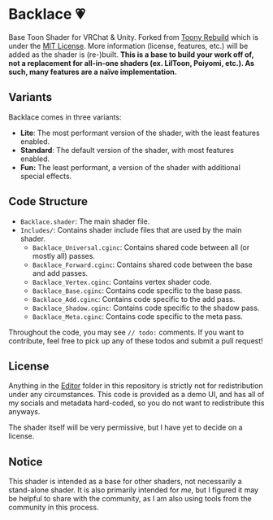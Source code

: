 # Backlace 💗
Base Toon Shader for VRChat & Unity. Forked from [Toony Rebuild](https://github.com/VRLabs/Toony-Standard-Rebuild/tree/main) which is under the [MIT License](https://github.com/VRLabs/Toony-Standard-Rebuild/blob/main/LICENSE). More information (license, features, etc.) will be added as the shader is (re-)built. **This is a base to build your work off of, not a replacement for all-in-one shaders (ex. LilToon, Poiyomi, etc.). As such, many features are a naïve implementation.**

## Variants

Backlace comes in three variants:
- **Lite**: The most performant version of the shader, with the least features enabled.
- **Standard**: The default version of the shader, with most features enabled.
- **Fun:** The least performant, a version of the shader with additional special effects.

## Code Structure

- `Backlace.shader`: The main shader file.
- `Includes/`: Contains shader include files that are used by the main shader.
    - `Backlace_Universal.cginc`: Contains shared code between all (or mostly all) passes.
    - `Backlace_Forward.cginc`: Contains shared code between the base and add passes.
    - `Backlace_Vertex.cginc`: Contains vertex shader code.
    - `Backlace_Base.cginc`: Contains code specific to the base pass.
    - `Backlace_Add.cginc`: Contains code specific to the add pass.
    - `Backlace_Shadow.cginc`: Contains code specific to the shadow pass.
    - `Backlace_Meta.cginc`: Contains code specific to the meta pass.

Throughout the code, you may see `// todo:` comments. If you want to contribute, feel free to pick up any of these todos and submit a pull request!

## License

Anything in the [Editor](https://github.com/kleineluka/backlace/tree/main/Resources/Luka_Backlace/Editor) folder in this repository is strictly not for redistribution under any circumstances. This code is provided as a demo UI, and has all of my socials and metadata hard-coded, so you do not want to redistribute this anyways.

The shader itself will be very permissive, but I have yet to decide on a license.

## Notice

This shader is intended as a base for other shaders, not necessarily a stand-alone shader. It is also primarily intended for *me*, but I figured it may be helpful to share with the community, as I am also using tools from the community in this process.

